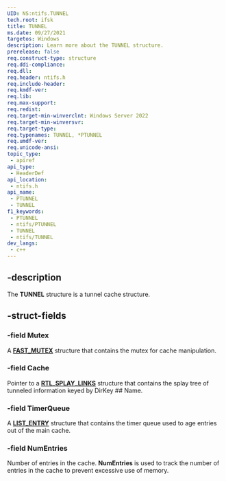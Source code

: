 ```yaml
---
UID: NS:ntifs.TUNNEL
tech.root: ifsk
title: TUNNEL
ms.date: 09/27/2021
targetos: Windows
description: Learn more about the TUNNEL structure.
prerelease: false
req.construct-type: structure
req.ddi-compliance: 
req.dll: 
req.header: ntifs.h
req.include-header: 
req.kmdf-ver: 
req.lib: 
req.max-support: 
req.redist: 
req.target-min-winverclnt: Windows Server 2022
req.target-min-winversvr: 
req.target-type: 
req.typenames: TUNNEL, *PTUNNEL
req.umdf-ver: 
req.unicode-ansi: 
topic_type:
 - apiref
api_type:
 - HeaderDef
api_location:
 - ntifs.h
api_name:
 - PTUNNEL
 - TUNNEL
f1_keywords:
 - PTUNNEL
 - ntifs/PTUNNEL
 - TUNNEL
 - ntifs/TUNNEL
dev_langs:
 - c++
---
```


## -description

The **TUNNEL** structure is a tunnel cache structure.

## -struct-fields

### -field Mutex

A [**FAST_MUTEX**](/windows-hardware/drivers/kernel/fast-mutexes-and-guarded-mutexes) structure that contains the mutex for cache manipulation.

### -field Cache

Pointer to a [**RTL_SPLAY_LINKS**](../ntddk/ns-ntddk-_rtl_splay_links.md) structure that contains the splay tree of tunneled information keyed by DirKey ## Name.

### -field TimerQueue

A [**LIST_ENTRY**](/windows/win32/api/ntdef/ns-ntdef-list_entry) structure that contains the timer queue used to age entries out of the main cache.

### -field NumEntries

Number of entries in the cache. **NumEntries** is used to track the number of entries in the cache to prevent excessive use of memory.


